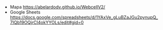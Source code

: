 - Mapa https://abelardodv.github.io/WebcellV2/
- Google Sheets  https://docs.google.com/spreadsheets/d/1YAxVe_gLuBZaJGu2pynupQ_7IQb19OQjrCI4okYYOLs/edit#gid=0
